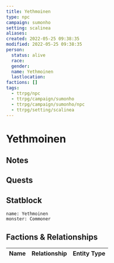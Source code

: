 ```yaml
---
title: Yethmoinen
type: npc
campaign: sumonho
setting: scalinea
aliases: 
created: 2022-05-25 09:38:35
modified: 2022-05-25 09:38:35
person:
  status: alive
  race: 
  gender: 
  name: Yethmoinen
  lastlocation: 
factions: []
tags:
  - ttrpg/npc
  - ttrpg/campaign/sumonho
  - ttrpg/campaign/sumonho/npc
  - ttrpg/setting/scalinea
---
```


# Yethmoinen

## Notes


## Quests


## Statblock

```statblock
name: Yethmoinen
monster: Commoner
```


## Factions & Relationships
| Name | Relationship | Entity Type |
| ---- |:------------:| ----------- |



